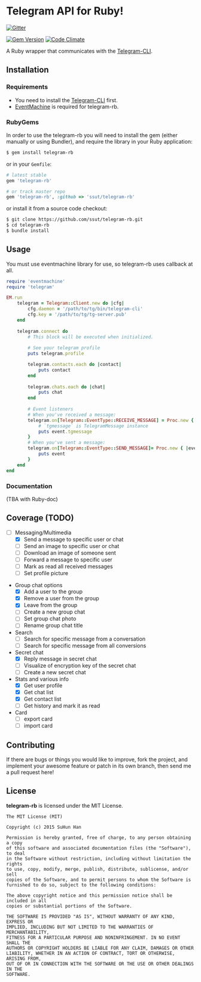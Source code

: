 # Telegram API for Ruby!

[![Gitter](https://badges.gitter.im/Join%20Chat.svg)](https://gitter.im/ssut/telegram-rb?utm_source=badge&utm_medium=badge&utm_campaign=pr-badge)

[![Gem Version](https://badge.fury.io/rb/telegram-rb.svg)](http://badge.fury.io/rb/telegram-rb)
[![Code Climate](https://codeclimate.com/github/ssut/telegram-rb/badges/gpa.svg)](https://codeclimate.com/github/ssut/telegram-rb)

A Ruby wrapper that communicates with the [Telegram-CLI](https://github.com/vysheng/tg).

## Installation

### Requirements

* You need to install the [Telegram-CLI](https://github.com/vysheng/tg) first.
* [EventMachine](https://github.com/eventmachine/eventmachine) is required for telegram-rb.

### RubyGems

In order to use the telegram-rb you will need to install the gem (either manually or using Bundler), and require the library in your Ruby application:

```bash
$ gem install telegram-rb
```

or in your `Gemfile`: 

```ruby
# latest stable
gem 'telegram-rb'

# or track master repo
gem 'telegram-rb', :github => 'ssut/telegram-rb'
```

or install it from a source code checkout:

```bash
$ git clone https://github.com/ssut/telegram-rb.git
$ cd telegram-rb
$ bundle install
```

## Usage

You must use eventmachine library for use, so telegram-rb uses callback at all.

```ruby
require 'eventmachine'
require 'telegram'

EM.run
    telegram = Telegram::Client.new do |cfg|
        cfg.daemon = '/path/to/tg/bin/telegram-cli'
        cfg.key = '/path/to/tg/tg-server.pub'
    end
    
    telegram.connect do
        # This block will be executed when initialized.
        
        # See your telegram profile
        puts telegram.profile

        telegram.contacts.each do |contact|
            puts contact
        end
        
        telegram.chats.each do |chat|
            puts chat
        end
        
        # Event listeners
        # When you've received a message:
        telegram.on[Telegram::EventType::RECEIVE_MESSAGE] = Proc.new { |event|
            # `tgmessage` is TelegramMessage instance
            puts event.tgmessage
        }
        # When you've sent a message:
        telegram.on[Telegram::EventType::SEND_MESSAGE]= Proc.new { |event|
            puts event
        }
    end
end

```

### Documentation

(TBA with Ruby-doc)

## Coverage (TODO)

- [ ] Messaging/Multimedia
    - [x] Send a message to specific user or chat 
    - [ ] Send an image to specific user or chat
    - [ ] Download an image of someone sent
    - [ ] Forward a message to specific user
    - [ ] Mark as read all received messages
    - [ ] Set profile picture
- Group chat options
    - [x] Add a user to the group
    - [x] Remove a user from the group
    - [x] Leave from the group
    - [ ] Create a new group chat
    - [ ] Set group chat photo
    - [ ] Rename group chat title
- Search
    - [ ] Search for specific message from a conversation
    - [ ] Search for specific message from all conversions
- Secret chat
    - [x] Reply message in secret chat
    - [ ] Visualize of encryption key of the secret chat
    - [ ] Create a new secret chat
- Stats and various info
    - [x] Get user profile
    - [x] Get chat list
    - [x] Get contact list
    - [ ] Get history and mark it as read
- Card
    - [ ] export card
    - [ ] import card

## Contributing

If there are bugs or things you would like to improve, fork the project, and implement your awesome feature or patch in its own branch, then send me a pull request here!

## License

**telegram-rb** is licensed under the MIT License.

```
The MIT License (MIT)

Copyright (c) 2015 SuHun Han

Permission is hereby granted, free of charge, to any person obtaining a copy
of this software and associated documentation files (the "Software"), to deal
in the Software without restriction, including without limitation the rights
to use, copy, modify, merge, publish, distribute, sublicense, and/or sell
copies of the Software, and to permit persons to whom the Software is
furnished to do so, subject to the following conditions:

The above copyright notice and this permission notice shall be included in all
copies or substantial portions of the Software.

THE SOFTWARE IS PROVIDED "AS IS", WITHOUT WARRANTY OF ANY KIND, EXPRESS OR
IMPLIED, INCLUDING BUT NOT LIMITED TO THE WARRANTIES OF MERCHANTABILITY,
FITNESS FOR A PARTICULAR PURPOSE AND NONINFRINGEMENT. IN NO EVENT SHALL THE
AUTHORS OR COPYRIGHT HOLDERS BE LIABLE FOR ANY CLAIM, DAMAGES OR OTHER
LIABILITY, WHETHER IN AN ACTION OF CONTRACT, TORT OR OTHERWISE, ARISING FROM,
OUT OF OR IN CONNECTION WITH THE SOFTWARE OR THE USE OR OTHER DEALINGS IN THE
SOFTWARE.
```